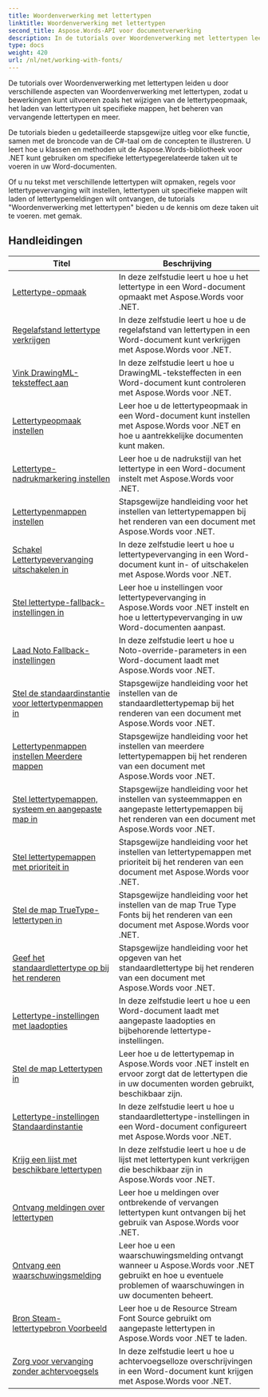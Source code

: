 ```yaml
---
title: Woordenverwerking met lettertypen
linktitle: Woordenverwerking met lettertypen
second_title: Aspose.Words-API voor documentverwerking
description: In de tutorials over Woordenverwerking met lettertypen leert u hoe u met lettertypen in Word kunt werken met Aspose.Words voor .NET. Opmaak, vervangingen, meldingen en meer.
type: docs
weight: 420
url: /nl/net/working-with-fonts/
---
```


De tutorials over Woordenverwerking met lettertypen leiden u door verschillende aspecten van Woordenverwerking met lettertypen, zodat u bewerkingen kunt uitvoeren zoals het wijzigen van de lettertypeopmaak, het laden van lettertypen uit specifieke mappen, het beheren van vervangende lettertypen en meer.

De tutorials bieden u gedetailleerde stapsgewijze uitleg voor elke functie, samen met de broncode van de C#-taal om de concepten te illustreren. U leert hoe u klassen en methoden uit de Aspose.Words-bibliotheek voor .NET kunt gebruiken om specifieke lettertypegerelateerde taken uit te voeren in uw Word-documenten.

Of u nu tekst met verschillende lettertypen wilt opmaken, regels voor lettertypevervanging wilt instellen, lettertypen uit specifieke mappen wilt laden of lettertypemeldingen wilt ontvangen, de tutorials "Woordenverwerking met lettertypen" bieden u de kennis om deze taken uit te voeren. met gemak.

 ## Handleidingen
| Titel | Beschrijving |
| --- | --- |
| [Lettertype-opmaak](./font-formatting/) | In deze zelfstudie leert u hoe u het lettertype in een Word-document opmaakt met Aspose.Words voor .NET. |
| [Regelafstand lettertype verkrijgen](./get-font-line-spacing/) | In deze zelfstudie leert u hoe u de regelafstand van lettertypen in een Word-document kunt verkrijgen met Aspose.Words voor .NET. |
| [Vink DrawingML-teksteffect aan](./check-drawingml-text-effect/) | In deze zelfstudie leert u hoe u DrawingML-teksteffecten in een Word-document kunt controleren met Aspose.Words voor .NET. |
| [Lettertypeopmaak instellen](./set-font-formatting/) | Leer hoe u de lettertypeopmaak in een Word-document kunt instellen met Aspose.Words voor .NET en hoe u aantrekkelijke documenten kunt maken. |
| [Lettertype-nadrukmarkering instellen](./set-font-emphasis-mark/) | Leer hoe u de nadrukstijl van het lettertype in een Word-document instelt met Aspose.Words voor .NET. |
| [Lettertypenmappen instellen](./set-fonts-folders/) | Stapsgewijze handleiding voor het instellen van lettertypemappen bij het renderen van een document met Aspose.Words voor .NET. |
| [Schakel Lettertypevervanging uitschakelen in](./enable-disable-font-substitution/) | In deze zelfstudie leert u hoe u lettertypevervanging in een Word-document kunt in- of uitschakelen met Aspose.Words voor .NET. |
| [Stel lettertype-fallback-instellingen in](./set-font-fallback-settings/) | Leer hoe u instellingen voor lettertypevervanging in Aspose.Words voor .NET instelt en hoe u lettertypevervanging in uw Word-documenten aanpast. |
| [Laad Noto Fallback-instellingen](./load-noto-fallback-settings/) | In deze zelfstudie leert u hoe u Noto-override-parameters in een Word-document laadt met Aspose.Words voor .NET. |
| [Stel de standaardinstantie voor lettertypenmappen in](./set-fonts-folders-default-instance/) | Stapsgewijze handleiding voor het instellen van de standaardlettertypemap bij het renderen van een document met Aspose.Words voor .NET. |
| [Lettertypenmappen instellen Meerdere mappen](./set-fonts-folders-multiple-folders/) | Stapsgewijze handleiding voor het instellen van meerdere lettertypemappen bij het renderen van een document met Aspose.Words voor .NET. |
| [Stel lettertypemappen, systeem en aangepaste map in](./set-fonts-folders-system-and-custom-folder/) | Stapsgewijze handleiding voor het instellen van systeemmappen en aangepaste lettertypemappen bij het renderen van een document met Aspose.Words voor .NET. |
| [Stel lettertypemappen met prioriteit in](./set-fonts-folders-with-priority/) | Stapsgewijze handleiding voor het instellen van lettertypemappen met prioriteit bij het renderen van een document met Aspose.Words voor .NET. |
| [Stel de map TrueType-lettertypen in](./set-true-type-fonts-folder/) | Stapsgewijze handleiding voor het instellen van de map True Type Fonts bij het renderen van een document met Aspose.Words voor .NET. |
| [Geef het standaardlettertype op bij het renderen](./specify-default-font-when-rendering/) | Stapsgewijze handleiding voor het opgeven van het standaardlettertype bij het renderen van een document met Aspose.Words voor .NET. |
| [Lettertype-instellingen met laadopties](./font-settings-with-load-options/) | In deze zelfstudie leert u hoe u een Word-document laadt met aangepaste laadopties en bijbehorende lettertype-instellingen.|
| [Stel de map Lettertypen in](./set-fonts-folder/) | Leer hoe u de lettertypemap in Aspose.Words voor .NET instelt en ervoor zorgt dat de lettertypen die in uw documenten worden gebruikt, beschikbaar zijn. |
| [Lettertype-instellingen Standaardinstantie](./font-settings-default-instance/) | In deze zelfstudie leert u hoe u standaardlettertype-instellingen in een Word-document configureert met Aspose.Words voor .NET. |
| [Krijg een lijst met beschikbare lettertypen](./get-list-of-available-fonts/) | In deze zelfstudie leert u hoe u de lijst met lettertypen kunt verkrijgen die beschikbaar zijn in Aspose.Words voor .NET. |
| [Ontvang meldingen over lettertypen](./receive-notifications-of-fonts/) | Leer hoe u meldingen over ontbrekende of vervangen lettertypen kunt ontvangen bij het gebruik van Aspose.Words voor .NET. |
| [Ontvang een waarschuwingsmelding](./receive-warning-notification/) | Leer hoe u een waarschuwingsmelding ontvangt wanneer u Aspose.Words voor .NET gebruikt en hoe u eventuele problemen of waarschuwingen in uw documenten beheert. |
| [Bron Steam-lettertypebron Voorbeeld](./resource-steam-font-source-example/) | Leer hoe u de Resource Stream Font Source gebruikt om aangepaste lettertypen in Aspose.Words voor .NET te laden. |
| [Zorg voor vervanging zonder achtervoegsels](./get-substitution-without-suffixes/) | In deze zelfstudie leert u hoe u achtervoegselloze overschrijvingen in een Word-document kunt krijgen met Aspose.Words voor .NET. |